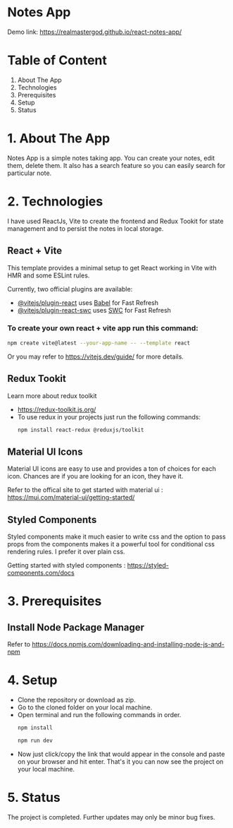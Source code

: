 # Notes App

Demo link:
https://realmastergod.github.io/react-notes-app/

# Table of Content

1. About The App
2. Technologies
3. Prerequisites
4. Setup
5. Status

# 1. About The App
Notes App is a simple notes taking app. You can create your notes, edit them, delete them.
It also has a search feature so you can easily search for particular note.

# 2. Technologies
I have used  ReactJs, Vite to create the frontend and Redux Tookit for state management and to persist the notes in local storage.

## React + Vite

This template provides a minimal setup to get React working in Vite with HMR and some ESLint rules.

Currently, two official plugins are available:

- [@vitejs/plugin-react](https://github.com/vitejs/vite-plugin-react/blob/main/packages/plugin-react/README.md) uses [Babel](https://babeljs.io/) for Fast Refresh
- [@vitejs/plugin-react-swc](https://github.com/vitejs/vite-plugin-react-swc) uses [SWC](https://swc.rs/) for Fast Refresh

### To create your own react + vite app run this command:
```bash
npm create vite@latest --your-app-name -- --template react
```
Or you may refer to https://vitejs.dev/guide/   for more details.

## Redux Tookit
Learn more about redux toolkit
- https://redux-toolkit.js.org/
- To use redux in your projects just run the following commands:
  ```bash
  npm install react-redux @reduxjs/toolkit
  ```

## Material UI Icons
Material UI icons are easy to use and provides a ton of choices for each icon. Chances are if you are looking for 
an icon, they have it.

Refer to the offical site to get started with material ui : https://mui.com/material-ui/getting-started/

## Styled Components
Styled components make it much easier to write css and the option to pass props from the components makes it
a powerful tool for conditional css rendering rules. I prefer it over plain css.

Getting started with styled components : https://styled-components.com/docs

# 3. Prerequisites
## Install Node Package Manager
Refer to https://docs.npmjs.com/downloading-and-installing-node-js-and-npm

# 4. Setup
- Clone the repository or download as zip.
- Go to the cloned folder on your local machine.
- Open terminal and run the following commands in order.
  ```bash
  npm install
  ```
  ```bash
  npm run dev
  ```
- Now just click/copy the link that would appear in the console and paste on your browser and hit enter. That's it you can now see the project on your local machine.

# 5. Status
The project is completed. Further updates may only be minor bug fixes.

